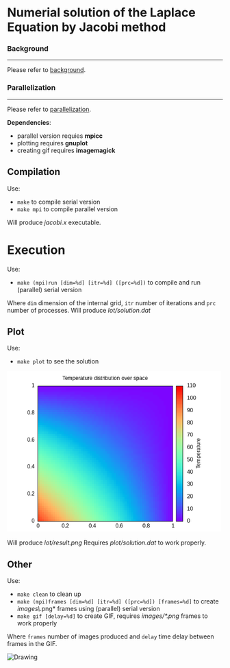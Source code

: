 # Numerial solution of the Laplace Equation by Jacobi method
### Background
---
Please refer to [background](./aux/background.md).

### Parallelization
---
Please refer to [parallelization](./aux/parallel.md).

**Dependencies**:
- parallel version requies **mpicc**
- plotting requires **gnuplot**
- creating gif requires **imagemagick**

## Compilation
Use:
- `make` to compile serial version
- `make mpi` to compile parallel version

Will produce *jacobi.x* executable.

# Execution
Use:
- `make (mpi)run [dim=%d] [itr=%d] ([prc=%d])` to compile and run (parallel) serial version

Where `dim` dimension of the internal grid, `itr` number of iterations and `prc` number of processes.
Will produce *lot/solution.dat*


## Plot
Use:
- `make plot` to see the solution

<img src="./aux/result.png" alt="Drawing" style="width: 500px;"/>

Will produce *lot/result.png*
Requires *plot/solution.dat* to work properly.

## Other
Use:
- `make clean` to clean up
- `make (mpi)frames [dim=%d] [itr=%d] ([prc=%d]) [frames=%d]` to create *images\\*.png* frames using (parallel) serial version
- `make gif [delay=%d]` to create GIF, requires *images/\*.png* frames to work properly

Where `frames` number of images produced and `delay` time delay between frames in the GIF.

<img src="./aux/animation.gif" alt="Drawing" style="width: 500px;"/>
